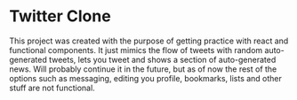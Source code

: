 # Twitter Clone

This project was created with the purpose of getting practice with react and functional components.
It just mimics the flow of tweets with random auto-generated tweets, lets you tweet and shows a section of auto-generated news. 
Will probably continue it in the future, but as of now the rest of the options such as messaging, editing you profile, bookmarks, lists and other stuff are not functional.
